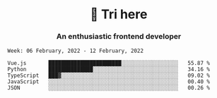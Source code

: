 <h1 align="center">👋 Tri here</h1>
<h3 align="center">An enthusiastic frontend developer</h3>

<!--START_SECTION:waka-->
```text
Week: 06 February, 2022 - 12 February, 2022

Vue.js       ███████████████████████░░░░░░░░░░░░░░░░░░   55.87 % 
Python       ██████████████░░░░░░░░░░░░░░░░░░░░░░░░░░░   34.16 % 
TypeScript   ███▓░░░░░░░░░░░░░░░░░░░░░░░░░░░░░░░░░░░░░   09.02 % 
JavaScript   ░░░░░░░░░░░░░░░░░░░░░░░░░░░░░░░░░░░░░░░░░   00.40 % 
JSON         ░░░░░░░░░░░░░░░░░░░░░░░░░░░░░░░░░░░░░░░░░   00.26 % 
```
<!--END_SECTION:waka-->

